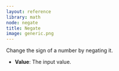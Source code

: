 ```yaml
---
layout: reference
library: math
node: negate
title: Negate
image: generic.png
---
```

Change the sign of a number by negating it.

* **Value**: The input value.
